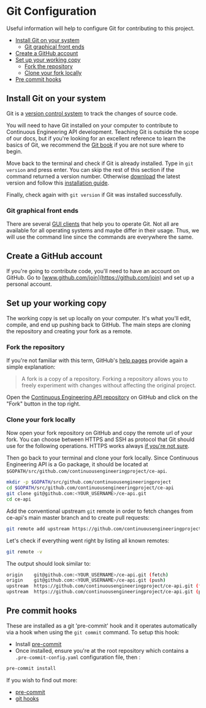 # Git Configuration
Useful information will help to configure Git for contributing to this project.

- [Install Git on your system](#Install-Git-on-your-system)
    * [Git graphical front ends](#Git-graphical-front-ends)
- [Create a GitHub account](#Create-a-GitHub-account)
- [Set up your working copy](#Set-up-your-working-copy)
  * [Fork the repository](#Fork-the-repository)
  * [Clone your fork locally](#Clone-your-fork-locally)
- [Pre commit hooks](#Pre-commit-hooks)


## Install Git on your system
Git is a [version control system](https://en.wikipedia.org/wiki/Version_control) to track the changes of source code.

You will need to have Git installed on your computer to contribute to Continuous Engineering API development. Teaching Git is outside the scope of our docs, but if you're looking for an excellent reference to learn the basics of Git, we recommend the [Git book](https://git-scm.com/book/) if you are not sure where to begin.

Move back to the terminal and check if Git is already installed. Type in `git version` and press enter. You can skip the rest of this section if the command returned a version number. Otherwise [download](https://git-scm.com/downloads) the latest version and follow this [installation guide](https://git-scm.com/book/en/v2/Getting-Started-Installing-Git).

Finally, check again with `git version` if Git was installed successfully.

### Git graphical front ends
There are several [GUI clients](https://git-scm.com/downloads/guis) that help you to operate Git. Not all are available for all operating systems and maybe differ in their usage. Thus, we will use the command line since the commands are everywhere the same.


## Create a GitHub account
If you're going to contribute code, you'll need to have an account on GitHub. Go to [www.github.com/join](https://github.com/join) and set up a personal account.


## Set up your working copy
The working copy is set up locally on your computer. It's what you'll edit, compile, and end up pushing back to GitHub. The main steps are cloning the repository and creating your fork as a remote.

### Fork the repository
If you're not familiar with this term, GitHub's [help pages](https://help.github.com/articles/fork-a-repo/) provide again a simple explanation:

> A fork is a copy of a repository. Forking a repository allows you to freely experiment with changes without affecting the original project.

Open the [Continuous Engineering API repository](https://github.com/continuousengineeringproject/ce-api) on GitHub and click on the "Fork" button in the top right.

### Clone your fork locally
Now open your fork repository on GitHub and copy the remote url of your fork. You can choose between HTTPS and SSH as protocol that Git should use for the following operations. HTTPS works always [if you're not sure](https://help.github.com/articles/which-remote-url-should-i-use/).

Then go back to your terminal and clone your fork locally. Since Continuous Engineering API is a Go package, it should be located at `$GOPATH/src/github.com/continuousengineeringproject/ce-api`.

```sh
mkdir -p $GOPATH/src/github.com/continuousengineeringproject
cd $GOPATH/src/github.com/continuousengineeringproject/ce-api
git clone git@github.com:<YOUR_USERNAME>/ce-api.git
cd ce-api
```

Add the conventional upstream `git` remote in order to fetch changes from ce-api's main master
branch and to create pull requests:

```sh
git remote add upstream https://github.com/continuousengineeringproject/ce-api.git
```

Let's check if everything went right by listing all known remotes:

```sh
git remote -v
```

The output should look similar to:

```sh
origin    git@github.com:<YOUR_USERNAME>/ce-api.git (fetch)
origin    git@github.com:<YOUR_USERNAME>/ce-api.git (push)
upstream  https://github.com/continuousengineeringproject/ce-api.git (fetch)
upstream  https://github.com/continuousengineeringproject/ce-api.git (push)
```

## Pre commit hooks
These are installed as a git 'pre-commit' hook and it operates automatically via a hook when using the `git commit` command. To setup this hook:

- Install [pre-commit](https://pre-commit.com/#install)
- Once installed, ensure you're at the root repository which contains a `.pre-commit-config.yaml` configuration file, then :

```bash
pre-commit install
```

If you wish to find out more:
- [pre-commit](https://pre-commit.com)
- [git hooks](https://git-scm.com/book/en/v2/Customizing-Git-Git-Hooks)
